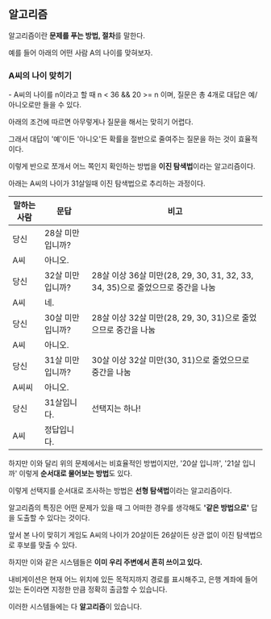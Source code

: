 ## 알고리즘
알고리즘이란 **문제를 푸는 방법, 절차**를 말한다.

예를 들어 아래의 어떤 사람 A의 나이를 맞혀보자.

### A씨의 나이 맞히기
\- A씨의 나이를 n이라고 할 때 n < 36 && 20 >= n 이며, 질문은 총 4개로 대답은 예/아니오로만 들을 수 있다.

아래의 조건에 따르면 아무렇게나 질문을 해서는 맞히기 어렵다.

그래서 대답이 '예'이든 '아니오'든 확률을 절반으로 줄여주는 질문을 하는 것이 효율적이다.

이렇게 반으로 쪼개서 어느 쪽인지 확인하는 방법을 **이진 탐색법**이라는 알고리즘이다.

아래는 A씨의 나이가 31살일때 이진 탐색법으로 추리하는 과정이다.

|말하는사람|문답|비고|
|------|------|------|
|당신|28살 미만입니까?||
|A씨|아니오.||
|당신|32살 미만입니까?|28살 이상 36살 미만(28, 29, 30, 31, 32, 33, 34, 35)으로 줄었으므로 중간을 나눔|
|A씨|네.||
|당신|30살 미만입니까?|28살 이상 32살 미만(28, 29, 30, 31)으로 줄었으므로 중간을 나눔|
|A씨|아니오.||
|당신|31살 미만입니까?|30살 이상 32살 미만(30, 31)으로 줄었으므로 중간을 나눔|
|A씨씨|아니오.||
|당신|31살입니다.|선택지는 하나!|
|A씨|정답입니다.||


하지만 이와 달리 위의 문제에서는 비효율적인 방법이지만, '20살 입니까', '21살 입니까' 이렇게 **순서대로 물어보는 방법**도 있다.

이렇게 선택지를 순서대로 조사하는 방법은 **선형 탐색법**이라는 알고리즘이다.

알고리즘의 특징은 어떤 문제가 있을 때 그 어떠한 경우를 생각해도 **'같은 방법으로'** 답을 도출할 수 있다는 것이다.

앞서 본 나이 맞히기 게임도 A씨의 나이가 20살이든 26살이든 상관 없이 이진 탐색법으로 후보를 맞출 수 있다.

하지만 이와 같은 시스템들은 **이미 우리 주변에서 흔히 쓰이고 있다.**

내비게이션은 현재 어느 위치에 있든 목적지까지 경로를 표시해주고, 은행 계좌에 들어있는 돈이라면 지정한 만큼 정확히 출금할 수 있습니다.

이러한 시스템들에는 다 **알고리즘**이 있습니다.